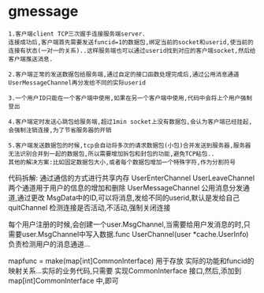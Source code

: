 # gmessage
```
1.客户端client TCP三次握手连接服务端server.
连接成功后,客户端首先需要发送funcid=1的数据包,绑定当前的socket和userid,使当前的连接有状态(一对一的关系)..这样服务端也可以通过userid找到对应的客户端socket,然后给客户端推送消息.

2.客户端正常的发送数据包给服务端,通过自定的接口函数处理完成后,通过公用消息通道UserMessageChannel再分发给不同的实际userid

3.一个用户ID只能在一个客户端中使用,如果在另一个客户端中使用,代码中会将上个用户强制登出

4.客户端定时发送心跳包给服务端,超过1min socket上没有数据包,会认为客户端已经挂起,会强制注销连接,为了节省服务器的开销

5.客户端发送数据包的时候,tcp会自动将多次的请求数据包(小包)合并发送到服务器,服务器无法识别合并到一起的数据包,所以需要增加拆包和封包的功能,避免TCP粘包..
其他的解决方案:比如固定数据包大小,或者每个数据包增加一个特殊字符,作为分割符号
```


代码拆解: 通过通信的方式进行共享内存
UserEnterChannel UserLeaveChannel 两个通道用于用户的信息的增加和删除
UserMessageChannel 公用消息分发通道,通过更改 MsgData中的ID,可以将消息,发给不同的userid,默认是发给自己
quitChannel 检测连接是否活动,不活动,强制关闭连接

 每个用户注册的时候,会创建一个user.MsgChannel,当需要给用户发消息的时,只需要user.MsgChannel中写入数据.func UserChannel(user *cache.UserInfo) 负责检测用户的消息通道...


 mapfunc = make(map[int]CommonInterface) 用于存放 实际的功能和funcid的映射关系...实际的业务代码,只需要 实现CommonInterface 接口,然后,添加到map[int]CommonInterface 中,即可